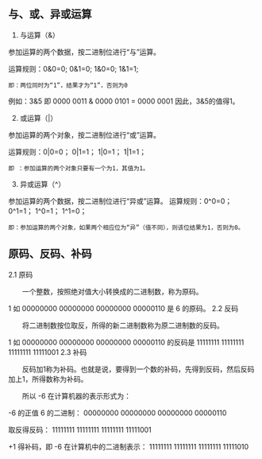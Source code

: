
## 与、或、异或运算
1. 与运算（&）

参加运算的两个数据，按二进制位进行“与”运算。

运算规则：0&0=0;   0&1=0;    1&0=0;     1&1=1;

``即：两位同时为“1”，结果才为“1”，否则为0``

例如：3&5  即 0000 0011 & 0000 0101 = 0000 0001   因此，3&5的值得1。

2. 或运算（|）
 
参加运算的两个对象，按二进制位进行“或”运算。

 

运算规则：0|0=0；   0|1=1；   1|0=1；    1|1=1；

``即 ：参加运算的两个对象只要有一个为1，其值为1。``

3. 异或运算（^）
 
参加运算的两个数据，按二进制位进行“异或”运算。
运算规则：0^0=0；   0^1=1；   1^0=1；   1^1=0；

``即：参加运算的两个对象，如果两个相应位为“异”（值不同），则该位结果为1，否则为0。``


## 原码、反码、补码
2.1 原码

  一个整数，按照绝对值大小转换成的二进制数，称为原码。

1 如 00000000 00000000 00000000 00000110 是 6 的原码。
2.2 反码

  将二进制数按位取反，所得的新二进制数称为原二进制数的反码。

1 如 00000000 00000000 00000000 00000110 的反码是 11111111 11111111 11111111 11111001
2.3 补码

  反码加1称为补码。也就是说，要得到一个数的补码，先得到反码，然后反码加上1，所得数称为补码。

  所以 -6 在计算机器的表示形式为：

-6 的正值 6 的二进制： 00000000 00000000 00000000 00000110

取反得反码： 11111111 11111111 11111111 11111001

+1 得补码，即 -6 在计算机中的二进制表示： 11111111 11111111 11111111 11111010
 

